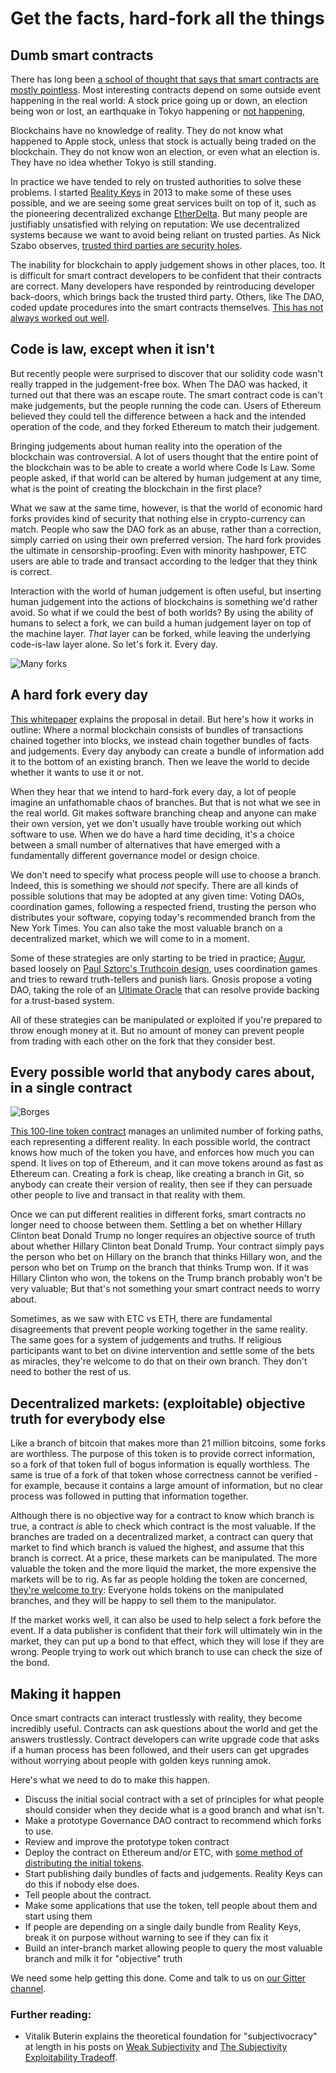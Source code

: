 # Get the facts, hard-fork all the things

## Dumb smart contracts

There has long been [a school of thought that says that smart contracts are mostly pointless](http://www.coindesk.com/three-smart-contract-misconceptions/). Most interesting contracts depend on some outside event happening in the real world: A stock price going up or down, an election being won or lost, an earthquake in Tokyo happening or [not happening](http://www.japantimes.co.jp/news/2016/08/01/national/erroneous-alert-massive-tokyo-quake-causes-brief-panic/), 

Blockchains have no knowledge of reality. They do not know what happened to Apple stock, unless that stock is actually being traded on the blockchain. They do not know won an election, or even what an election is. They have no idea whether Tokyo is still standing.

In practice we have tended to rely on trusted authorities to solve these problems. I started [Reality Keys](https://www.realitykeys.com/) in 2013 to make some of these uses possible, and we are seeing some great services built on top of it, such as the pioneering decentralized exchange [EtherDelta](https://etherdelta.github.io/). But many people are justifiably unsatisfied with relying on reputation: We use decentralized systems because we want to avoid being reliant on trusted parties. As Nick Szabo observes, [trusted third parties are security holes](http://szabo.best.vwh.net/ttps.html).

The inability for blockchain to apply judgement shows in other places, too. It is difficult for smart contract developers to be confident that their contracts are correct. Many developers have responded by reintroducing developer back-doors, which brings back the trusted third party. Others, like The DAO, coded update procedures into the smart contracts themselves. [This has not always worked out well](http://www.coindesk.com/dao-attacked-code-issue-leads-60-million-ether-theft/).


## Code is law, except when it isn't

But recently people were surprised to discover that our solidity code wasn't really trapped in the judgement-free box. When The DAO was hacked, it turned out that there was an escape route. The smart contract code is can't make judgements, but the people running the code can. Users of Ethereum believed they could tell the difference between a hack and the intended operation of the code, and they forked Ethereum to match their judgement.

Bringing judgements about human reality into the operation of the blockchain was controversial. A lot of users thought that the entire point of the blockchain was to be able to create a world where Code Is Law. Some people asked, if that world can be altered by human judgement at any time, what is the point of creating the blockchain in the first place?

What we saw at the same time, however, is that the world of economic hard forks provides kind of security that nothing else in crypto-currency can match. People who saw the DAO fork as an abuse, rather than a correction, simply carried on using their own preferred version. The hard fork provides the ultimate in censorship-proofing: Even with minority hashpower, ETC users are able to trade and transact according to the ledger that they think is correct.

Interaction with the world of human judgement is often useful, but inserting human judgement into the actions of blockchains is something we'd rather avoid. So what if we could the best of both worlds? By using the ability of humans to select a fork, we can build a human judgement layer on top of the machine layer. *That* layer can be forked, while leaving the underlying code-is-law layer alone. So let's fork it. Every day.

![Many forks](images/Fork_Beans.jpg)

## A hard fork every day

[This whitepaper](https://github.com/realitykeys/subjectivocracy/blob/master/whitepaper.md) explains the proposal in detail. But here's how it works in outline: Where a normal blockchain consists of bundles of transactions chained together into blocks, we instead chain together bundles of facts and judgements. Every day anybody can create a bundle of information add it to the bottom of an existing branch. Then we leave the world to decide whether it wants to use it or not.

When they hear that we intend to hard-fork every day, a lot of people imagine an unfathomable chaos of branches. But that is not what we see in the real world. Git makes software branching cheap and anyone can make their own version, yet we don't usually have trouble working out which software to use. When we do have a hard time deciding, it's a choice between a small number of alternatives that have emerged with a fundamentally different governance model or design choice.

We don't need to specify what process people will use to choose a branch. Indeed, this is something we should *not* specify. There are all kinds of possible solutions that may be adopted at any given time: Voting DAOs, coordination games, following a respected friend, trusting the person who distributes your software, copying today's recommended branch from the New York Times. You can also take the most valuable branch on a decentralized market, which we will come to in a moment. 

Some of these strategies are only starting to be tried in practice; [Augur](https://www.augur.net/), based loosely on [Paul Sztorc's Truthcoin design](http://bitcoinhivemind.com/papers/truthcoin-whitepaper.pdf), uses coordination games and tries to reward truth-tellers and punish liars. Gnosis propose a voting DAO, taking the role of an [Ultimate Oracle](http://forum.groupgnosis.com/t/the-ultimate-oracle/61) that can resolve provide backing for a trust-based system.

All of these strategies can be manipulated or exploited if you're prepared to throw enough money at it. But no amount of money can prevent people from trading with each other on the fork that they consider best.


## Every possible world that anybody cares about, in a single contract

![Borges](images/Jorge_Luis_Borges.jpg)

[This 100-line token contract](https://github.com/realitykeys/subjectivocracy/blob/master/contracts/realitytoken.sol) manages an unlimited number of forking paths, each representing a different reality. In each possible world, the contract knows how much of the token you have, and enforces how much you can spend. It lives on top of Ethereum, and it can move tokens around as fast as Ethereum can. Creating a fork is cheap, like creating a branch in Git, so anybody can create their version of reality, then see if they can persuade other people to live and transact in that reality with them.

Once we can put different realities in different forks, smart contracts no longer need to choose between them. Settling a bet on whether Hillary Clinton beat Donald Trump no longer requires an objective source of truth about whether Hillary Clinton beat Donald Trump. Your contract simply pays the person who bet on Hillary on the branch that thinks Hillary won, and the person who bet on Trump on the branch that thinks Trump won. If it was Hillary Clinton who won, the tokens on the Trump branch probably won't be very valuable; But that's not something your smart contract needs to worry about.

Sometimes, as we saw with ETC vs ETH, there are fundamental disagreements that prevent people working together in the same reality. The same goes for a system of judgements and truths. If religious participants want to bet on divine intervention and settle some of the bets as miracles, they're welcome to do that on their own branch. They don't need to bother the rest of us.


## Decentralized markets: (exploitable) objective truth for everybody else

Like a branch of bitcoin that makes more than 21 million bitcoins, some forks are worthless. The purpose of this token is to provide correct information, so a fork of that token full of bogus information is equally worthless. The same is true of a fork of that token whose correctness cannot be verified - for example, because it contains a large amount of information, but no clear process was followed in putting that information together. 

Although there is no objective way for a contract to know which branch is true, a contract *is* able to check which contract is the most valuable. If the branches are traded on a decentralized market, a contract can query that market to find which branch is valued the highest, and assume that this branch is correct. At a price, these markets can be manipulated. The more valuable the token and the more liquid the market, the more expensive the markets will be to rig. As far as people holding the token are concerned, [they're welcome to try](https://www.youtube.com/watch?v=Tb-6ikXdOzE&t=27m16s): Everyone holds tokens on the manipulated branches, and they will be happy to sell them to the manipulator.

If the market works well, it can also be used to help select a fork before the event. If a data publisher is confident that their fork will ultimately win in the market, they can put up a bond to that effect, which they will lose if they are wrong. People trying to work out which branch to use can check the size of the bond.

## Making it happen

Once smart contracts can interact trustlessly with reality, they become incredibly useful. Contracts can ask questions about the world and get the answers trustlessly. Contract developers can write upgrade code that asks if a human process has been followed, and their users can get upgrades without worrying about people with golden keys running amok.

Here's what we need to do to make this happen.

* Discuss the initial social contract with a set of principles for what people should consider when they decide what is a good branch and what isn't.
* Make a prototype Governance DAO contract to recommend which forks to use.
* Review and improve the prototype token contract
* Deploy the contract on Ethereum and/or ETC, with [some method of distributing the initial tokens](http://generator-meme.com/memes/oprah-you-get-a-car_568fbb65d58ba4317.jpg).
* Start publishing daily bundles of facts and judgements. Reality Keys can do this if nobody else does.
* Tell people about the contract.
* Make some applications that use the token, tell people about them and start using them
* If people are depending on a single daily bundle from Reality Keys, break it on purpose without warning to see if they can fix it
* Build an inter-branch market allowing people to query the most valuable branch and milk it for "objective" truth

We need some help getting this done. Come and talk to us on [our Gitter channel](https://gitter.im/realitykeys/token).


### Further reading: 

* Vitalik Buterin explains the theoretical foundation for "subjectivocracy" at length in his posts on [Weak Subjectivity](https://blog.ethereum.org/2014/11/25/proof-stake-learned-love-weak-subjectivity/) and [The Subjectivity Exploitability Tradeoff](https://blog.ethereum.org/2015/02/14/subjectivity-exploitability-tradeoff/).
